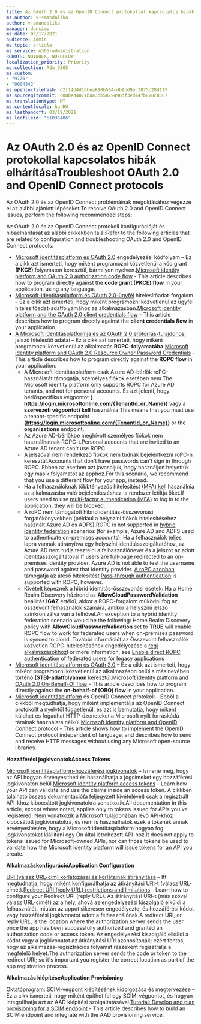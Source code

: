 ```yaml
---
title: Az OAuth 2.0 és az OpenID Connect protokollal kapcsolatos hibák elhárítása
ms.author: v-smandalika
author: v-smandalika
manager: dansimp
ms.date: 03/17/2021
audience: Admin
ms.topic: article
ms.service: o365-administration
ROBOTS: NOINDEX, NOFOLLOW
localization_priority: Priority
ms.collection: Adm_O365
ms.custom:
- "9776"
- "9004342"
ms.openlocfilehash: d2f14d4d16bea890b564cdb9bd9ac3875c28d115
ms.sourcegitcommit: c08bed4071baa3bb5879496df3ed44fb828c8367
ms.translationtype: MT
ms.contentlocale: hu-HU
ms.lasthandoff: 03/19/2021
ms.locfileid: "51036406"
---
```

# <a name="troubleshoot-oauth-20-and-openid-connect-protocols"></a><span data-ttu-id="a08ce-102">Az OAuth 2.0 és az OpenID Connect protokollal kapcsolatos hibák elhárítása</span><span class="sxs-lookup"><span data-stu-id="a08ce-102">Troubleshoot OAuth 2.0 and OpenID Connect protocols</span></span>

<span data-ttu-id="a08ce-103">Az OAuth 2.0 és az OpenID Connect problémáinak megoldásához végezze el az alábbi ajánlott lépéseket:</span><span class="sxs-lookup"><span data-stu-id="a08ce-103">To resolve OAuth 2.0 and OpenID Connect issues, perform the following recommended steps:</span></span>

<span data-ttu-id="a08ce-104">Az OAuth 2.0 és az OpenID Connect protokoll konfigurációját és hibaelhárítását az alábbi cikkekben talál:</span><span class="sxs-lookup"><span data-stu-id="a08ce-104">Refer to the following articles that are related to configuration and troubleshooting OAuth 2.0 and OpenID Connect protocols:</span></span>

- <span data-ttu-id="a08ce-105">[Microsoft identitásplatform és OAuth 2.0](https://docs.microsoft.com/azure/active-directory/develop/v2-oauth2-auth-code-flow) engedélyezési kódfolyam – Ez a cikk azt ismerteti, hogy miként programozni közvetlenül a kód grant **(PKCE)** folyamaton keresztül, bármilyen nyelven.</span><span class="sxs-lookup"><span data-stu-id="a08ce-105">[Microsoft identity platform and OAuth 2.0 authorization code flow](https://docs.microsoft.com/azure/active-directory/develop/v2-oauth2-auth-code-flow) - This article describes how to program directly against the **code grant (PKCE) flow** in your application, using any language.</span></span>
- <span data-ttu-id="a08ce-106">[Microsoft-identitásplatform és OAuth 2.0-ügyfél](https://docs.microsoft.com/azure/active-directory/develop/v2-oauth2-client-creds-grant-flow) hitelesítőadat-forgalom –  Ez a cikk azt ismerteti, hogy miként programozni közvetlenül az ügyfél hitelesítőadat-adatfolyamához az alkalmazásban.</span><span class="sxs-lookup"><span data-stu-id="a08ce-106">[Microsoft identity platform and the OAuth 2.0 client credentials flow](https://docs.microsoft.com/azure/active-directory/develop/v2-oauth2-client-creds-grant-flow) - This article describes how to program directly against the **client credentials flow** in your application.</span></span>
- <span data-ttu-id="a08ce-107">[A Microsoft identitásplatformja és az OAuth 2.0 erőforrás-tulajdonosi](https://docs.microsoft.com/azure/active-directory/develop/v2-oauth-ropc) jelszó hitelesítő adatai – Ez a cikk azt ismerteti, hogy miként programozni közvetlenül az alkalmazás **ROPC-folyamatába.**</span><span class="sxs-lookup"><span data-stu-id="a08ce-107">[Microsoft identity platform and OAuth 2.0 Resource Owner Password Credentials](https://docs.microsoft.com/azure/active-directory/develop/v2-oauth-ropc) - This article describes how to program directly against the **ROPC flow** in your application.</span></span>
    - <span data-ttu-id="a08ce-108">A Microsoft identitásplatform csak Azure AD-bérlők roPC-használatát támogatja, személyes fiókok esetében nem.</span><span class="sxs-lookup"><span data-stu-id="a08ce-108">The Microsoft identity platform only supports ROPC for Azure AD tenants, and not for personal accounts.</span></span> <span data-ttu-id="a08ce-109">Ez azt jelenti, hogy bérlőspecifikus végpontot **( https://login.microsoftonline.com/{TenantId_or_Name})** vagy a **szervezeti végpontot) kell** használnia.</span><span class="sxs-lookup"><span data-stu-id="a08ce-109">This means that you must use a tenant-specific endpoint **(https://login.microsoftonline.com/{TenantId_or_Name})** or the **organizations** endpoint.</span></span>
    - <span data-ttu-id="a08ce-110">Az Azure AD-bérlőkbe meghívott személyes fiókok nem használhatnak ROPC-t.</span><span class="sxs-lookup"><span data-stu-id="a08ce-110">Personal accounts that are invited to an Azure AD tenant can't use ROPC.</span></span>
    - <span data-ttu-id="a08ce-111">A jelszóval nem rendelkező fiókok nem tudnak bejelentkezni roPC-n keresztül.</span><span class="sxs-lookup"><span data-stu-id="a08ce-111">Accounts that don't have passwords can't sign in through ROPC.</span></span> <span data-ttu-id="a08ce-112">Ebben az esetben azt javasoljuk, hogy használjon helyettük egy másik folyamatot az apphoz.</span><span class="sxs-lookup"><span data-stu-id="a08ce-112">For this scenario, we recommend that you use a different flow for your app, instead.</span></span>
    - <span data-ttu-id="a08ce-113">Ha a felhasználóknak többtényezős hitelesítést [(MFA) kell](https://docs.microsoft.com/azure/active-directory/authentication/concept-mfa-howitworks) használnia az alkalmazásba való bejelentkezéshez, a rendszer letiltja őket.</span><span class="sxs-lookup"><span data-stu-id="a08ce-113">If users need to use [multi-factor authentication (MFA)](https://docs.microsoft.com/azure/active-directory/authentication/concept-mfa-howitworks) to log in to the application, they will be blocked.</span></span>
    - <span data-ttu-id="a08ce-114">A roPC nem [](https://docs.microsoft.com/azure/active-directory/hybrid/whatis-fed) támogatott hibrid identitás-összevonási forgatókönyvekben (például a helyszíni fiókok hitelesítéséhez használt Azure AD és ADFS).</span><span class="sxs-lookup"><span data-stu-id="a08ce-114">ROPC is not supported in [hybrid identity federation](https://docs.microsoft.com/azure/active-directory/hybrid/whatis-fed) scenarios (for example, Azure AD and ADFS used to authenticate on-premises accounts).</span></span> <span data-ttu-id="a08ce-115">Ha a felhasználók teljes lapra vannak átirányítva egy helyszíni identitásszolgáltatóhoz, az Azure AD nem tudja tesztelni a felhasználónevet és a jelszót az adott identitásszolgáltatóval.</span><span class="sxs-lookup"><span data-stu-id="a08ce-115">If users are full-page redirected to an on-premises identity provider, Azure AD is not able to test the username and password against that identity provider.</span></span> <span data-ttu-id="a08ce-116">[A roPC azonban](https://docs.microsoft.com/azure/active-directory/hybrid/how-to-connect-pta) támogatja az áteső hitelesítést.</span><span class="sxs-lookup"><span data-stu-id="a08ce-116">[Pass-through authentication](https://docs.microsoft.com/azure/active-directory/hybrid/how-to-connect-pta) is supported with ROPC, however.</span></span>
    - <span data-ttu-id="a08ce-117">Kivételt képeznek a hibrid identitás-összevonási esetek: Ha a Home Realm Discovery házirend az **AllowCloudPasswordValidation** beállítás **IGAZ** értékű, akkor a ROPC-forgalom működni fog az összevont felhasználók számára, amikor a helyszíni jelszó szinkronizálva van a felhővel.</span><span class="sxs-lookup"><span data-stu-id="a08ce-117">An exception to a hybrid identity federation scenario would be the following: Home Realm Discovery policy with **AllowCloudPasswordValidation** set to **TRUE** will enable ROPC flow to work for federated users when on-premises password is synced to cloud.</span></span> <span data-ttu-id="a08ce-118">További információt az Összevont felhasználók közvetlen ROPC-hitelesítésének engedélyezése a [régi alkalmazásokhoz](https://docs.microsoft.com/azure/active-directory/manage-apps/configure-authentication-for-federated-users-portal#enable-direct-ropc-authentication-of-federated-users-for-legacy-applications)</span><span class="sxs-lookup"><span data-stu-id="a08ce-118">For more information, see [Enable direct ROPC authentication of federated users for legacy applications](https://docs.microsoft.com/azure/active-directory/manage-apps/configure-authentication-for-federated-users-portal#enable-direct-ropc-authentication-of-federated-users-for-legacy-applications)</span></span> 
- <span data-ttu-id="a08ce-119">[Microsoft identitásplatform és OAuth 2.0](https://docs.microsoft.com/azure/active-directory/develop/v2-oauth2-on-behalf-of-flow) – Ez a cikk azt ismerteti, hogy miként programozni közvetlenül az alkalmazáson belül a más nevében történő **(STB)-adatfolyamon** keresztül.</span><span class="sxs-lookup"><span data-stu-id="a08ce-119">[Microsoft identity platform and OAuth 2.0 On-Behalf-Of flow](https://docs.microsoft.com/azure/active-directory/develop/v2-oauth2-on-behalf-of-flow) - This article describes how to program directly against the **on-behalf-of (OBO) flow** in your application.</span></span>
- <span data-ttu-id="a08ce-120">[Microsoft identitásplatform](https://docs.microsoft.com/azure/active-directory/develop/v2-protocols-oidc) és OpenID Connect protokoll – Ebből a cikkből megtudhatja, hogy miként implementálja az OpenID Connect protokollt a nyelvtől függetlenül, és azt is bemutatja, hogy miként küldhet és fogadhat HTTP-üzeneteket a Microsoft nyílt forráskódú tárainak használata nélkül.</span><span class="sxs-lookup"><span data-stu-id="a08ce-120">[Microsoft identity platform and OpenID Connect protocol](https://docs.microsoft.com/azure/active-directory/develop/v2-protocols-oidc) - This article shows how to implement the OpenID Connect protocol independent of language, and describes how to send and receive HTTP messages without using any Microsoft open-source libraries.</span></span>

<span data-ttu-id="a08ce-121">**Hozzáférési jogkivonatok**</span><span class="sxs-lookup"><span data-stu-id="a08ce-121">**Access Tokens**</span></span>

<span data-ttu-id="a08ce-122">[Microsoft identitásplatform-hozzáférési jogkivonatok](https://docs.microsoft.com/azure/active-directory/develop/access-tokens) – Ismerje meg, hogy az API hogyan érvényesítheti és használhatja a jogcímeket egy hozzáférési jogkivonaton belül.</span><span class="sxs-lookup"><span data-stu-id="a08ce-122">[Microsoft identity platform access tokens](https://docs.microsoft.com/azure/active-directory/develop/access-tokens) - Learn how your API can validate and use the claims inside an access token.</span></span> <span data-ttu-id="a08ce-123">A cikkben található összes dokumentáció(a feljegyzett kivételével) csak a regisztrált API-khoz kibocsátott jogkivonatokra vonatkozik.</span><span class="sxs-lookup"><span data-stu-id="a08ce-123">All documentation in this article, except where noted, applies only to tokens issued for APIs you've registered.</span></span> <span data-ttu-id="a08ce-124">Nem vonatkozik a Microsoft tulajdonában lévő API-khoz kibocsátott jogkivonatokra, és nem is használhatók ezek a tokenek annak érvényesítésére, hogy a Microsoft identitásplatform hogyan fog jogkivonatokat kiállítani egy Ön által létrehozott API-hoz.</span><span class="sxs-lookup"><span data-stu-id="a08ce-124">It does not apply to tokens issued for Microsoft-owned APIs, nor can those tokens be used to validate how the Microsoft identity platform will issue tokens for an API you create.</span></span>

<span data-ttu-id="a08ce-125">**Alkalmazáskonfiguráció**</span><span class="sxs-lookup"><span data-stu-id="a08ce-125">**Application Configuration**</span></span>

<span data-ttu-id="a08ce-126">[URI (válasz URL-cím) korlátozásai és korlátainak átirányítása](https://docs.microsoft.com/azure/active-directory/develop/reply-url) – Itt megtudhatja, hogy miként konfigurálhatja az átirányítási URI-t (válasz URL-címét).</span><span class="sxs-lookup"><span data-stu-id="a08ce-126">[Redirect URI (reply URL) restrictions and limitations](https://docs.microsoft.com/azure/active-directory/develop/reply-url) - Learn how to configure your Redirect URI (reply URL).</span></span> <span data-ttu-id="a08ce-127">Az átirányítási URI-t (más szóval válasz URL-címét) az a hely, ahová az engedélyezési kiszolgáló elküldi a felhasználót, miután az appot sikeresen engedélyezte, és hozzáférési kódot vagy hozzáférési jogkivonatot adott a felhasználónak.</span><span class="sxs-lookup"><span data-stu-id="a08ce-127">A redirect URI, or reply URL, is the location where the authorization server sends the user once the app has been successfully authorized and granted an authorization code or access token.</span></span> <span data-ttu-id="a08ce-128">Az engedélyezési kiszolgáló elküldi a kódot vagy a jogkivonatot az átirányítási URI azonosítónak; ezért fontos, hogy az alkalmazás-regisztrációs folyamat részeként regisztrálja a megfelelő helyet.</span><span class="sxs-lookup"><span data-stu-id="a08ce-128">The authorization server sends the code or token to the redirect URI; so it's important you register the correct location as part of the app registration process.</span></span>

<span data-ttu-id="a08ce-129">**Alkalmazás kiépítése**</span><span class="sxs-lookup"><span data-stu-id="a08ce-129">**Application Provisioning**</span></span>

<span data-ttu-id="a08ce-130">[Oktatóprogram: SCIM-végpont](https://docs.microsoft.com/azure/active-directory/app-provisioning/use-scim-to-provision-users-and-groups) kiépítésének kidolgozása és megtervezése – Ez a cikk ismerteti, hogy miként építhet fel egy SCIM-végpontot, és hogyan integrálhatja azt az AAD kiépítési szolgáltatásával.</span><span class="sxs-lookup"><span data-stu-id="a08ce-130">[Tutorial: Develop and plan provisioning for a SCIM endpoint](https://docs.microsoft.com/azure/active-directory/app-provisioning/use-scim-to-provision-users-and-groups) - This article describes how to build an SCIM endpoint and integrate with the AAD provisioning service.</span></span>


